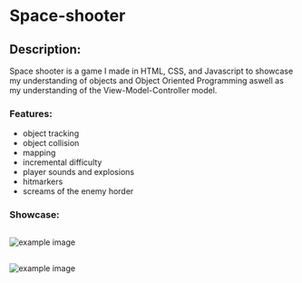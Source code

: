 
# Space-shooter

## Description:
Space shooter is a game I made in HTML, CSS, and Javascript to showcase my
understanding of objects and Object Oriented Programming aswell as my 
understanding of the View-Model-Controller model. 

### Features:
- object tracking
- object collision
- mapping
- incremental difficulty
- player sounds and explosions
- hitmarkers
- screams of the enemy horder

### Showcase: 
##
 ![example image](https://github.com/MarquisTheCoder/space-shooter/blob/main/images/space-shoopter-example.png?raw=true)
 ## 
 ![example image](https://github.com/MarquisTheCoder/space-shooter/blob/main/images/space-shooter-gameover-example.png?raw=true)

